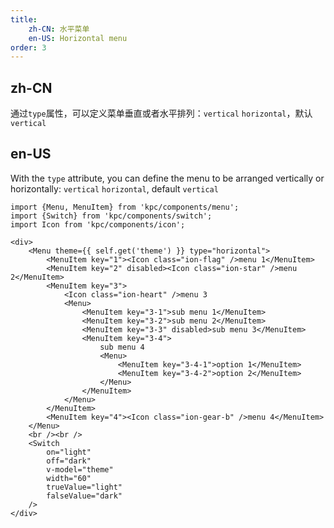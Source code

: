 ```yaml
---
title:
    zh-CN: 水平菜单
    en-US: Horizontal menu
order: 3
---
```


## zh-CN

通过`type`属性，可以定义菜单垂直或者水平排列：`vertical` `horizontal`，默认`vertical`

## en-US

With the `type` attribute, you can define the menu to be arranged vertically or horizontally: `vertical` `horizontal`, default `vertical`

```vdt
import {Menu, MenuItem} from 'kpc/components/menu';
import {Switch} from 'kpc/components/switch';
import Icon from 'kpc/components/icon';

<div>
    <Menu theme={{ self.get('theme') }} type="horizontal">
        <MenuItem key="1"><Icon class="ion-flag" />menu 1</MenuItem>
        <MenuItem key="2" disabled><Icon class="ion-star" />menu 2</MenuItem>
        <MenuItem key="3">
            <Icon class="ion-heart" />menu 3
            <Menu>
                <MenuItem key="3-1">sub menu 1</MenuItem>
                <MenuItem key="3-2">sub menu 2</MenuItem>
                <MenuItem key="3-3" disabled>sub menu 3</MenuItem>
                <MenuItem key="3-4">
                    sub menu 4
                    <Menu>
                        <MenuItem key="3-4-1">option 1</MenuItem>
                        <MenuItem key="3-4-2">option 2</MenuItem>
                    </Menu>
                </MenuItem>
            </Menu>
        </MenuItem>
        <MenuItem key="4"><Icon class="ion-gear-b" />menu 4</MenuItem>
    </Menu>
    <br /><br />
    <Switch
        on="light"
        off="dark"
        v-model="theme"
        width="60"
        trueValue="light"
        falseValue="dark"
    />
</div>
```
